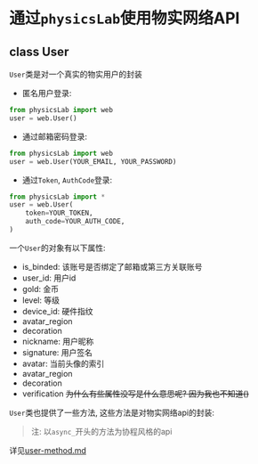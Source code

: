 # 通过`physicsLab`使用物实网络API

## class User
`User`类是对一个真实的物实用户的封装

* 匿名用户登录:
```python
from physicsLab import web
user = web.User()
```

* 通过邮箱密码登录:
```python
from physicsLab import web
user = web.User(YOUR_EMAIL, YOUR_PASSWORD)
```

* 通过`Token`, `AuthCode`登录:
```python
from physicsLab import *
user = web.User(
    token=YOUR_TOKEN,
    auth_code=YOUR_AUTH_CODE,
)
```

一个`User`的对象有以下属性:
* is_binded: 该账号是否绑定了邮箱或第三方关联账号
* user_id: 用户id
* gold: 金币
* level: 等级
* device_id: 硬件指纹
* avatar_region
* decoration
* nickname: 用户昵称
* signature: 用户签名
* avatar: 当前头像的索引
* avatar_region
* decoration
* verification
<del>为什么有些属性没写是什么意思呢? 因为我也不知道()</del>

`User`类也提供了一些方法, 这些方法是对物实网络api的封装:
> 注: 以`async_`开头的方法为协程风格的api

详见[user-method.md](./docsgen/user-method.md)
